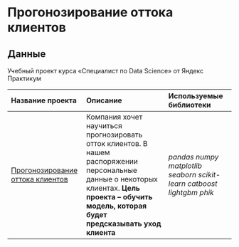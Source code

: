 # Прогонозирование оттока клиентов


## Данные

Учебный проект курса «Специалист по Data Science» от Яндекс Практикум


| Название проекта | Описание | Используемые библиотеки | 
| :---------------------- | :---------------------- | :---------------------- |
| [Прогонозирование оттока клиентов](Отток_клиентов) | Компания хочет научиться прогнозировать отток клиентов. В нашем распоряжении персональные данные о некоторых клиентах.  **Цель проекта – обучить модель, которая будет предсказывать уход клиента**| *pandas* *numpy* *matplotlib* *seaborn* *scikit-learn* *catboost* *lightgbm* *phik*|
